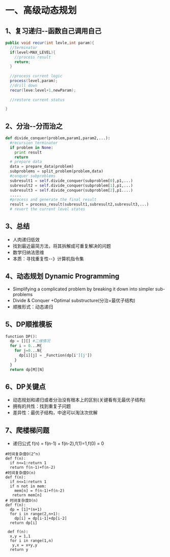 # 一、高级动态规划
## 1、复习递归--函数自己调用自己
```Java
public void recur(int levle,int param){
  //terminator
  if(level>MAX_LEVEL){
    //process result
    return;
  }
  
  //process current logic
  process(level,param);
  //drill down
  recur(leve:level+1,newParam);
  
  //restore current status

}
```
## 2、分治--分而治之
```Python
def divide_conquer(problem,param1,param2,...):
  #recursion terminator
  if problem in None:
    print result
    return
  # prepare data
  data = prepare_data(problem)
  subproblems = split_problem(problem,data)
  #conquer subproblems
  subresult1 = self.divide_conquer(subproblem[0],p1,...)
  subresult2 = self.divide_conquer(subproblem[1],p1,...)
  subresult3 = self.divide_conquer(subproblem[2],p1....)
  .....
  #process and generate the final result
  result = process_result(subresult1,subresult2,subresult3,...)
  # revert the current level states
```
## 3、总结
- 人肉递归低效
- 找到最近最简方法，将其拆解成可重复解决的问题
- 数学归纳法思维
- 本质：寻找重复性--》计算机指令集
## 4、动态规划 Dynamic Programming
- Simplifying a complicated problem by breaking it down into simpler sub-problems
- Divide & Conquer +Optimal substructure(分治+最优子结构)
- 顺推形式：动态递归
## 5、DP顺推模板
```python
function DP():
  dp = [][] #二维情况
  for i = 0...M{
    for j=0...N{
      dp[i][j] = _Function(dp[i'][j'])
    }
  }
  return dp[M][N]
```
## 6、DP关键点
- 动态规划和递归或者分治没有根本上的区别(关键看有无最优子结构)
- 拥有的共性：找到重复子问题
- 差异性：最优子结构，中途可以淘汰次优解

## 7、爬楼梯问题
- 递归公式 f(n) = f(n-1) + f(n-2),f(1)=1,f(0) = 0
```
#时间复杂度O(2^n)
def f(n):
  if n<=1:return 1
  return f(n-1)+f(n-2)
#时间复杂度O(n)
def f(n):
  if n<=1:return 1
  if n not in mem:
    mem[n] = f(n-1)+f(n-2)
   return mem[n]
# 时间复杂度O(n)
def f(n):
  dp = [1]*(n+1)
  for i in range(2,n+1):
    dp[i] = dp[i-1]+dp[i-2]
  return dp[i]
  
 def f(n):
  x,y = 1,1
  for i in range(1,n)
   y,x = x+y,y
  return y
```
